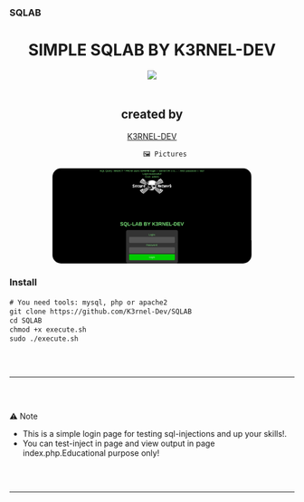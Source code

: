 ### SQLAB 
<h1 align="center">SIMPLE SQLAB BY K3RNEL-DEV </h1> 
<p align= "center"> <kbd> <img  src="https://img.wonderhowto.com/img/50/05/63610219413627/0/sql-injection-lab-pt-1-intro-lab-setup.1280x600.jpg"width="420"> </kbd><br><br>


<h2 align="center"> created by </h1> 
<p align="center"><a href="https://github.com/K3rnel-dev" target="_blank">K3RNEL-DEV</a></p>

                                     🖼️ Pictures
<div align="center">
    <img style="border-radius: 15px; display: block; margin-left: auto; margin-right: auto; margin-bottom:20px;" width="70%" src="https://github.com/K3rnel-Dev/SQLAB/blob/main/screens/screen.png"></img> 
    
</div>

### Install
```shell 
# You need tools: mysql, php or apache2
git clone https://github.com/K3rnel-Dev/SQLAB
cd SQLAB
chmod +x execute.sh
sudo ./execute.sh

```

 <hr style="border-radius: 2%; margin-top: 60px; margin-bottom: 60px;" noshade="" size="20" width="100%">
                                                      ⚠️ Note

- This is a simple login page for testing sql-injections and up your skills!. 
- You can test-inject in page and view output in page index.php.<bold>Educational purpose only!</bold>
<hr style="border-radius: 2%; margin-top: 60px; margin-bottom: 60px;" noshade="" size="20" width="100%">
 
 